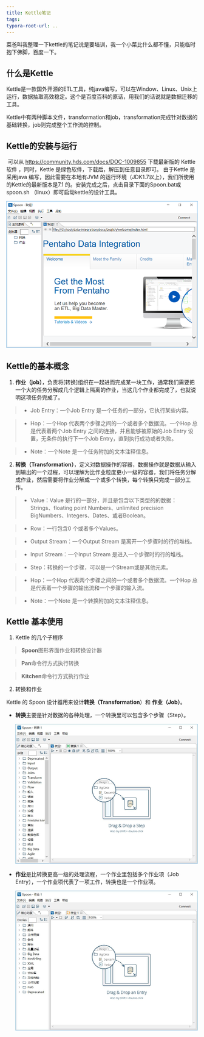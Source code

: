 ```yaml
---
title: Kettle笔记
tags:
typora-root-url: ..
---
```


​	菜爸叫我整理一下kettle的笔记说是要培训，我一个小菜比什么都不懂，只能临时抱下佛脚，百度一下。

什么是Kettle
------------

​	Kettle是一款国外开源的ETL工具，纯java编写，可以在Window、Linux、Unix上运行，数据抽取高效稳定。这个是百度百科的原话，用我们的话说就是数据迁移的工具。

​	Kettle中有两种脚本文件，transformation和job，transformation完成针对数据的基础转换，job则完成整个工作流的控制。

Kettle的安装与运行
------------------

​	可以从 https://community.hds.com/docs/DOC-1009855 下载最新版的 Kettle软件 ，同时，Kettle 是绿色软件，下载后，解压到任意目录即可。 由于Kettle 是采用java 编写，因此需要在本地有JVM 的运行环境（JDK1.7以上），我们所使用的Kettle的最新版本是7.1 的。安装完成之后，点击目录下面的Spoon.bat或spoon.sh （linux）即可启动kettle的设计工具。

![spoon](/images/spoon.jpg)

## Kettle的基本概念

1. **作业（job）**，负责将[转换]组织在一起进而完成某一块工作，通常我们需要把一个大的任务分解成几个逻辑上隔离的作业，当这几个作业都完成了，也就说明这项任务完成了。

>* Job Entry：一个Job Entry 是一个任务的一部分，它执行某些内容。

>* Hop：一个Hop 代表两个步骤之间的一个或者多个数据流。一个Hop 总是代表着两个Job Entry 之间的连接，并且能够被原始的Job Entry 设置，无条件的执行下一个Job Entry，直到执行成功或者失败。

>* Note：一个Note 是一个任务附加的文本注释信息。

2. **转换（Transformation）**，定义对数据操作的容器，数据操作就是数据从输入到输出的一个过程，可以理解为比作业粒度更小一级的容器，我们将任务分解成作业，然后需要将作业分解成一个或多个转换，每个转换只完成一部分工作。

>* Value：Value 是行的一部分，并且是包含以下类型的的数据：Strings、floating point Numbers、unlimited precision BigNumbers、Integers、Dates、或者Boolean。

>* Row：一行包含0 个或者多个Values。

>* Output Stream：一个Output Stream 是离开一个步骤时的行的堆栈。

>* Input Stream：一个Input Stream 是进入一个步骤时的行的堆栈。

>* Step：转换的一个步骤，可以是一个Stream或是其他元素。

>* Hop：一个Hop 代表两个步骤之间的一个或者多个数据流。一个Hop 总是代表着一个步骤的输出流和一个步骤的输入流。

>* Note：一个Note 是一个转换附加的文本注释信息。

## Kettle 基本使用

1.  Kettle 的几个子程序

   > **Spoon**图形界面作业和转换设计器

   > **Pan**命令行方式执行转换

   > **Kitchen**命令行方式执行作业

2.  转换和作业

  Kettle 的 Spoon 设计器用来设计**转换（Transformation**）和 **作业（Job）**。

  * **转换**主要是针对数据的各种处理，一个转换里可以包含多个步骤（Step）。

    ![transformation](/images/transformation.jpg)

  * **作业**是比转换更高一级的处理流程，一个作业里包括多个作业项（Job Entry），一个作业项代表了一项工作，转换也是一个作业项。

    ![job](/images/job.jpg)


